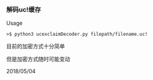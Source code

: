 ### 解码uc!缓存

Usage

```shell
>$ python3 ucexclaimDecoder.py filepath/filename.uc!
```

目前的加密方式十分简单

但是加密方式随时可能变动

2018/05/04
